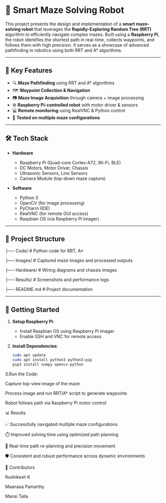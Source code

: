 # 🤖 Smart Maze Solving Robot

This project presents the design and implementation of a **smart maze-solving robot** that leverages the **Rapidly-Exploring Random Tree (RRT)** algorithm to efficiently navigate complex mazes. Built using a **Raspberry Pi**, the robot identifies the shortest path in real-time, collects waypoints, and follows them with high precision. It serves as a showcase of advanced pathfinding in robotics using both RRT and A* algorithms.

---

## 🧠 Key Features

- 🔍 **Maze Pathfinding** using RRT and A* algorithms  
- 🗺️ **Waypoint Collection & Navigation**  
- 📷 **Maze Image Acquisition** through camera + image processing  
- ⚙️ **Raspberry Pi-controlled robot** with motor driver & sensors  
- 💻 **Remote monitoring** using RealVNC & Python control  
- 🧪 **Tested on multiple maze configurations**  

---

## 🛠️ Tech Stack

- **Hardware**
  - Raspberry Pi (Quad-core Cortex-A72, Wi-Fi, BLE)
  - DC Motors, Motor Driver, Chassis
  - Ultrasonic Sensors, Line Sensors
  - Camera Module (top-down maze capture)

- **Software**
  - Python 3
  - OpenCV (for image processing)
  - PyCharm (IDE)
  - RealVNC (for remote GUI access)
  - Raspbian OS (via Raspberry Pi Imager)

---

## 📁 Project Structure

├── Code/ # Python code for RRT, A*

├── Images/ # Captured maze images and processed outputs

├── Hardware/ # Wiring diagrams and chassis images

├── Results/ # Screenshots and performance logs

├── README.md # Project documentation

---

## 🚀 Getting Started

1. **Setup Raspberry Pi**:
   - Install Raspbian OS using Raspberry Pi Imager
   - Enable SSH and VNC for remote access

3. **Install Dependencies**:
   ```bash
   sudo apt update
   sudo apt install python3 python3-pip
   pip3 install numpy opencv-python
   
3.Run the Code:

Capture top-view image of the maze

Process image and run RRT/A* script to generate waypoints

Robot follows path via Raspberry Pi motor control

📊 Results

✅ Successfully navigated multiple maze configurations

⏱️ Improved solving time using optimized path planning

🧠 Real-time path re-planning and precision movement

🛡️ Consistent and robust performance across dynamic environments


👥 Contributors

Rushikesh K

Maanasa Pamarthy

Mansi Talla
